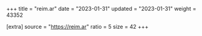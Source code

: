 +++
title = "reim.ar"
date = "2023-01-31"
updated = "2023-01-31"
weight = 43352

[extra]
source = "https://reim.ar"
ratio = 5
size = 42
+++
